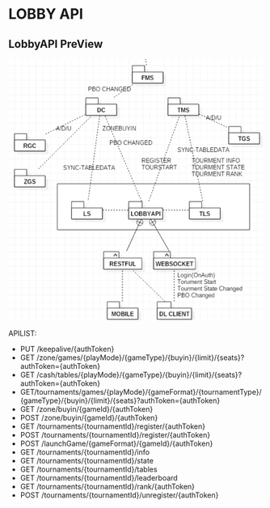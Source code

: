 # LOBBY API

## LobbyAPI PreView

![image](../library/doc-res/lobbyapi-preview.png)

APILIST:
- PUT /keepalive/{authToken}
- GET /zone/games/{playMode}/{gameType}/{buyin}/{limit}/{seats}?authToken={authToken}
- GET /cash/tables/{playMode}/{gameType}/{buyin}/{limit}/{seats}?authToken={authToken}
- GET/tournaments/games/{playMode}/{gameFormat}/{tournamentType}/{gameType}/{buyin}/{limit}/{seats}?authToken={authToken}
- GET /zone/buyin/{gameId}/{authToken}
- POST /zone/buyin/{gameId}/{authToken}
- GET /tournaments/{tournamentId}/register/{authToken}
- POST /tournaments/{tournamentId}/register/{authToken}
- POST /launchGame/{gameFormat}/{gameId}/{authToken}
- GET /tournaments/{tournamentId}/info
- GET /tournaments/{tournamentId}/state
- GET /tournaments/{tournamentId}/tables
- GET /tournaments/{tournamentId}/leaderboard
- GET /tournaments/{tournamentId}/rank/{authToken}
- POST /tournaments/{tournamentId}/unregister/{authToken}